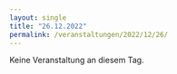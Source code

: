 ```yaml
---
layout: single
title: "26.12.2022"
permalink: /veranstaltungen/2022/12/26/
---
```


Keine Veranstaltung an diesem Tag.
